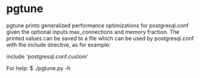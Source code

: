 # pgtune

pgtune prints generalized performance optimizations for postgresql.conf given the optional inputs max_connections and memory fraction. The printed values can be saved to a file which can be used by postgresql.conf with the include directive, as for example:

include 'postgresql.conf.custom'

For help: $ ./pgtune.py -h
